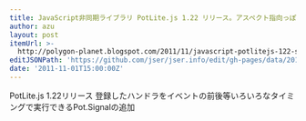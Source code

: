 ```yaml
---
title: JavaScript非同期ライブラリ PotLite.js 1.22 リリース。アスペクト指向っぽく書けるSignal実装 | 圧縮電子精神音楽浮遊構造体
author: azu
layout: post
itemUrl: >-
  http://polygon-planet.blogspot.com/2011/11/javascript-potlitejs-122-signal.html
editJSONPath: 'https://github.com/jser/jser.info/edit/gh-pages/data/2011/11/index.json'
date: '2011-11-01T15:00:00Z'
---
```

PotLite.js 1.22リリース
登録したハンドラをイベントの前後等いろいろなタイミングで実行できるPot.Signalの追加
